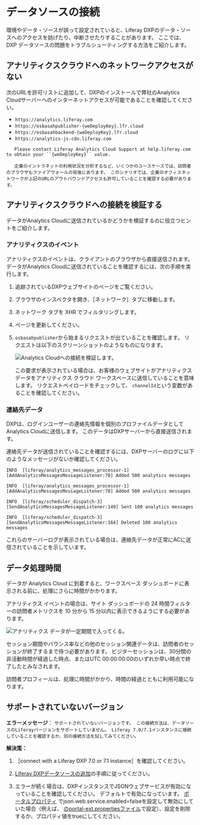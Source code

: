 # データソースの接続

環境やデータ・ソースが誤って設定されていると、Liferay DXPのデータ・ソースへのアクセスを妨げたり、中断させたりすることがあります。 ここでは、DXP データソースの問題をトラブルシューティングする方法をご紹介します。

## アナリティクスクラウドへのネットワークアクセスがない

次のURLを許可リストに追加して、DXPのインストールで弊社のAnalytics Cloudサーバーへのインターネットアクセスが可能であることを確認してください。

-   `https://analytics.liferay.com`
-   `https://osbasahpublisher-{weDeployKey}.lfr.cloud`
-   `https://osbasahbackend-{weDeployKey}.lfr.cloud`
-   `https://analytics-js-cdn.liferay.com`

``` note::
   Please contact Liferay Analytics Cloud Support at help.liferay.com to obtain your ``{weDeployKey}`` value.
```

``` important::
   企業のイントラネットの利用状況を分析するなど、いくつかのユースケースでは、訪問者のブラウザもファイアウォールの背後にあります。 このシナリオでは、企業のオフィスネットワークが上記のURLのアウトバウンドアクセスも許可していることを確認する必要があります。
```

## アナリティクスクラウドへの接続を検証する

データがAnalytics Cloudに送信されているかどうかを検証するのに役立つヒントをご紹介します。

### アナリティクスのイベント

アナリティクスのイベントは、クライアントのブラウザから直接送信されます。 データがAnalytics Cloudに送信されていることを確認するには、次の手順を実行します。

1.  追跡されているDXPウェブサイトのページをご覧ください。

2.  ブラウザのインスペクタを開き、［ネットワーク］タブに移動します。

3.  ネットワーク タブを XHR でフィルタリングします。

4.  ページを更新してください。

5.  `osbasahpublisher`から始まるリクエストが出ていることを確認します。 リクエストは以下のスクリーンショットのようなものになります。

    ![Analytics Cloudへの接続を検証します。](connecting-data-sources/images/01.png)

    この要求が表示されている場合は、お客様のウェブサイトがアナリティクス データをアナリティクス クラウド ワークスペースに送信していることを意味します。 リクエストペイロードをチェックして、 `channelId`という変数があることを確認してください。

### 連絡先データ

DXPは、ログインユーザーの連絡先情報を個別のプロファイルデータとしてAnalytics Cloudに送信します。 このデータはDXPサーバーから直接送信されます。

連絡先データが送信されていることを確認するには、DXPサーバーのログに以下のようなメッセージがないか確認してください。

    INFO  [liferay/analytics_messages_processor-1][AddAnalyticsMessagesMessageListener:70] Added 500 analytics messages
    
    INFO  [liferay/analytics_messages_processor-1][AddAnalyticsMessagesMessageListener:70] Added 500 analytics messages
    
    INFO  [liferay/scheduler_dispatch-3][SendAnalyticsMessagesMessageListener:149] Sent 100 analytics messages
    
    INFO  [liferay/scheduler_dispatch-3][SendAnalyticsMessagesMessageListener:164] Deleted 100 analytics messages

これらのサーバーログが表示されている場合は、連絡先データが正常にACに送信されていることを示しています。

## データ処理時間

データが Analytics Cloud に到着すると、ワークスペース ダッシュボードに表示される前に、処理にさらに時間がかかります。

アナリティクス イベントの場合は、サイト ダッシュボードの 24 時間フィルターの訪問者メトリクスを 10 分から 15 分以内に表示できるようにする必要があります。

![アナリティクス データが一定期間で入ってくる。](connecting-data-sources/images/02.png)

セッション期間やバウンス率などの他のセッション関連データは、訪問者のセッションが終了するまで待つ必要があります。 ビジターセッションは、30分間の非活動時間が経過した時点、またはUTC 00:00:00:00のいずれか早い時点で終了したとみなされます。

訪問者プロフィールは、処理に時間がかかり、時間の経過とともに利用可能になります。

## サポートされていないバージョン

**エラーメッセージ**： `サポートされていないバージョンです。 この接続方法は、データソースのLiferayバージョンをサポートしていません。 Liferay 7.0/7.1インスタンスに接続していることを確認するか、別の接続方法を試してみてください。`

**解決策：**

1.  ［connect with a Liferay DXP 7.0 or 7.1 instance］を確認してください。

2.  [Liferay DXPデータソースの追加](../getting-started/connecting-data-sources/connecting-liferay-dxp-using-oauth.md)の手順に従ってください。

3.  エラーが続く場合は、DXPインスタンスでJSONウェブサービスが有効になっていることを確認してください。 デフォルトで有効になっています。 [ポータルプロパティ](https://docs.liferay.com/dxp/portal/7.1-latest/propertiesdoc/portal.properties.html#JSON) でjson.web.service.enabled=falseを設定して無効にしていた場合（例えば、 [のportal-ext.propertiesファイル](https://learn.liferay.com/dxp/7.x/en/installation-and-upgrades/reference/portal-properties.html)で設定）、設定を削除するか、プロパティ値をtrueにしてください。
